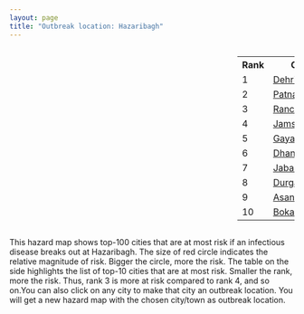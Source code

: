 ```yaml
---
layout: page
title: "Outbreak location: Hazaribagh"
---
```

<div style="width: 100%; overflow: auto;">
<div style="width: 75%; float: left;">
<div id="mapid">
<script src="https://buda-magenta.github.io/hazard_map/load_map.js"></script>

<script>
var marker_outbreak = L.marker([23.967515, 85.438846],{"autoPan": true}).addTo(map); marker_outbreak.bindTooltip("Hazaribagh").openTooltip();

var circle_1 = L.circle([28.651718, 77.221939], {"pane": "markerPane", "color": "red", "fill": true, "fillOpacity": 0.2, "fillRule": "evenodd", "lineCap": "round", "lineJoin": "round", "opacity": 1.0, "radius": 87723, "stroke": true, "weight": 3}).addTo(map);
circle_1.bindTooltip("Dehri<br>rank: 1<br>hazard index: 0.087724")
circle_1.bindPopup('<a href="https://buda-magenta.github.io/hazard_map/Dehri">Dehri</a>')

var circle_2 = L.circle([25.609324, 85.123525], {"pane": "markerPane", "color": "red", "fill": true, "fillOpacity": 0.2, "fillRule": "evenodd", "lineCap": "round", "lineJoin": "round", "opacity": 1.0, "radius": 80353, "stroke": true, "weight": 3}).addTo(map);
circle_2.bindTooltip("Patna<br>rank: 2<br>hazard index: 0.080353")
circle_2.bindPopup('<a href="https://buda-magenta.github.io/hazard_map/Patna">Patna</a>')

var circle_3 = L.circle([23.370035, 85.325013], {"pane": "markerPane", "color": "red", "fill": true, "fillOpacity": 0.2, "fillRule": "evenodd", "lineCap": "round", "lineJoin": "round", "opacity": 1.0, "radius": 60563, "stroke": true, "weight": 3}).addTo(map);
circle_3.bindTooltip("Ranchi<br>rank: 3<br>hazard index: 0.060564")
circle_3.bindPopup('<a href="https://buda-magenta.github.io/hazard_map/Ranchi">Ranchi</a>')

var circle_4 = L.circle([22.801519, 86.202958], {"pane": "markerPane", "color": "red", "fill": true, "fillOpacity": 0.2, "fillRule": "evenodd", "lineCap": "round", "lineJoin": "round", "opacity": 1.0, "radius": 23514, "stroke": true, "weight": 3}).addTo(map);
circle_4.bindTooltip("Jamshedpur<br>rank: 4<br>hazard index: 0.023515")
circle_4.bindPopup('<a href="https://buda-magenta.github.io/hazard_map/Jamshedpur">Jamshedpur</a>')

var circle_5 = L.circle([24.796436, 85.007956], {"pane": "markerPane", "color": "red", "fill": true, "fillOpacity": 0.2, "fillRule": "evenodd", "lineCap": "round", "lineJoin": "round", "opacity": 1.0, "radius": 22124, "stroke": true, "weight": 3}).addTo(map);
circle_5.bindTooltip("Gaya<br>rank: 5<br>hazard index: 0.022125")
circle_5.bindPopup('<a href="https://buda-magenta.github.io/hazard_map/Gaya">Gaya</a>')

var circle_6 = L.circle([23.795281, 86.430964], {"pane": "markerPane", "color": "red", "fill": true, "fillOpacity": 0.2, "fillRule": "evenodd", "lineCap": "round", "lineJoin": "round", "opacity": 1.0, "radius": 15716, "stroke": true, "weight": 3}).addTo(map);
circle_6.bindTooltip("Dhanbad<br>rank: 6<br>hazard index: 0.015716")
circle_6.bindPopup('<a href="https://buda-magenta.github.io/hazard_map/Dhanbad">Dhanbad</a>')

var circle_7 = L.circle([23.160894, 79.949770], {"pane": "markerPane", "color": "red", "fill": true, "fillOpacity": 0.2, "fillRule": "evenodd", "lineCap": "round", "lineJoin": "round", "opacity": 1.0, "radius": 10465, "stroke": true, "weight": 3}).addTo(map);
circle_7.bindTooltip("Jabalpur<br>rank: 7<br>hazard index: 0.010466")
circle_7.bindPopup('<a href="https://buda-magenta.github.io/hazard_map/Jabalpur">Jabalpur</a>')

var circle_8 = L.circle([23.535048, 87.338043], {"pane": "markerPane", "color": "red", "fill": true, "fillOpacity": 0.2, "fillRule": "evenodd", "lineCap": "round", "lineJoin": "round", "opacity": 1.0, "radius": 7670, "stroke": true, "weight": 3}).addTo(map);
circle_8.bindTooltip("Durgapur<br>rank: 8<br>hazard index: 0.007671")
circle_8.bindPopup('<a href="https://buda-magenta.github.io/hazard_map/Durgapur">Durgapur</a>')

var circle_9 = L.circle([23.687130, 86.974659], {"pane": "markerPane", "color": "red", "fill": true, "fillOpacity": 0.2, "fillRule": "evenodd", "lineCap": "round", "lineJoin": "round", "opacity": 1.0, "radius": 7637, "stroke": true, "weight": 3}).addTo(map);
circle_9.bindTooltip("Asansol<br>rank: 9<br>hazard index: 0.007638")
circle_9.bindPopup('<a href="https://buda-magenta.github.io/hazard_map/Asansol">Asansol</a>')

var circle_10 = L.circle([23.699128, 85.991069], {"pane": "markerPane", "color": "red", "fill": true, "fillOpacity": 0.2, "fillRule": "evenodd", "lineCap": "round", "lineJoin": "round", "opacity": 1.0, "radius": 5451, "stroke": true, "weight": 3}).addTo(map);
circle_10.bindTooltip("Bokaro<br>rank: 10<br>hazard index: 0.005451")
circle_10.bindPopup('<a href="https://buda-magenta.github.io/hazard_map/Bokaro">Bokaro</a>')

var circle_11 = L.circle([25.152471, 85.006878], {"pane": "markerPane", "color": "red", "fill": true, "fillOpacity": 0.2, "fillRule": "evenodd", "lineCap": "round", "lineJoin": "round", "opacity": 1.0, "radius": 5233, "stroke": true, "weight": 3}).addTo(map);
circle_11.bindTooltip("Jehanabad<br>rank: 11<br>hazard index: 0.005234")
circle_11.bindPopup('<a href="https://buda-magenta.github.io/hazard_map/Jehanabad">Jehanabad</a>')

var circle_12 = L.circle([24.900100, 84.018211], {"pane": "markerPane", "color": "red", "fill": true, "fillOpacity": 0.2, "fillRule": "evenodd", "lineCap": "round", "lineJoin": "round", "opacity": 1.0, "radius": 5143, "stroke": true, "weight": 3}).addTo(map);
circle_12.bindTooltip("Sasaram<br>rank: 12<br>hazard index: 0.005144")
circle_12.bindPopup('<a href="https://buda-magenta.github.io/hazard_map/Sasaram">Sasaram</a>')

var circle_13 = L.circle([25.335649, 83.007629], {"pane": "markerPane", "color": "red", "fill": true, "fillOpacity": 0.2, "fillRule": "evenodd", "lineCap": "round", "lineJoin": "round", "opacity": 1.0, "radius": 4376, "stroke": true, "weight": 3}).addTo(map);
circle_13.bindTooltip("Varanasi<br>rank: 13<br>hazard index: 0.004376")
circle_13.bindPopup('<a href="https://buda-magenta.github.io/hazard_map/Varanasi">Varanasi</a>')

var circle_14 = L.circle([23.730215, 86.839671], {"pane": "markerPane", "color": "red", "fill": true, "fillOpacity": 0.2, "fillRule": "evenodd", "lineCap": "round", "lineJoin": "round", "opacity": 1.0, "radius": 4248, "stroke": true, "weight": 3}).addTo(map);
circle_14.bindTooltip("Kulti<br>rank: 14<br>hazard index: 0.004248")
circle_14.bindPopup('<a href="https://buda-magenta.github.io/hazard_map/Kulti">Kulti</a>')

var circle_15 = L.circle([25.205305, 85.514612], {"pane": "markerPane", "color": "red", "fill": true, "fillOpacity": 0.2, "fillRule": "evenodd", "lineCap": "round", "lineJoin": "round", "opacity": 1.0, "radius": 3909, "stroke": true, "weight": 3}).addTo(map);
circle_15.bindTooltip("Biharsharif<br>rank: 15<br>hazard index: 0.003910")
circle_15.bindPopup('<a href="https://buda-magenta.github.io/hazard_map/Biharsharif">Biharsharif</a>')

var circle_16 = L.circle([25.512719, 86.090571], {"pane": "markerPane", "color": "red", "fill": true, "fillOpacity": 0.2, "fillRule": "evenodd", "lineCap": "round", "lineJoin": "round", "opacity": 1.0, "radius": 3307, "stroke": true, "weight": 3}).addTo(map);
circle_16.bindTooltip("Begusarai<br>rank: 16<br>hazard index: 0.003307")
circle_16.bindPopup('<a href="https://buda-magenta.github.io/hazard_map/Begusarai">Begusarai</a>')

var circle_17 = L.circle([25.623400, 85.041700], {"pane": "markerPane", "color": "red", "fill": true, "fillOpacity": 0.2, "fillRule": "evenodd", "lineCap": "round", "lineJoin": "round", "opacity": 1.0, "radius": 2912, "stroke": true, "weight": 3}).addTo(map);
circle_17.bindTooltip("Dinapur Nizamat<br>rank: 17<br>hazard index: 0.002912")
circle_17.bindPopup('<a href="https://buda-magenta.github.io/hazard_map/Dinapur_Nizamat">Dinapur Nizamat</a>')

var circle_18 = L.circle([25.220812, 86.517204], {"pane": "markerPane", "color": "red", "fill": true, "fillOpacity": 0.2, "fillRule": "evenodd", "lineCap": "round", "lineJoin": "round", "opacity": 1.0, "radius": 2806, "stroke": true, "weight": 3}).addTo(map);
circle_18.bindTooltip("Munger<br>rank: 18<br>hazard index: 0.002807")
circle_18.bindPopup('<a href="https://buda-magenta.github.io/hazard_map/Munger">Munger</a>')

var circle_19 = L.circle([25.133173, 86.525040], {"pane": "markerPane", "color": "red", "fill": true, "fillOpacity": 0.2, "fillRule": "evenodd", "lineCap": "round", "lineJoin": "round", "opacity": 1.0, "radius": 2725, "stroke": true, "weight": 3}).addTo(map);
circle_19.bindTooltip("Kharagpur<br>rank: 19<br>hazard index: 0.002725")
circle_19.bindPopup('<a href="https://buda-magenta.github.io/hazard_map/Kharagpur">Kharagpur</a>')

var circle_20 = L.circle([24.476642, 86.606732], {"pane": "markerPane", "color": "red", "fill": true, "fillOpacity": 0.2, "fillRule": "evenodd", "lineCap": "round", "lineJoin": "round", "opacity": 1.0, "radius": 2675, "stroke": true, "weight": 3}).addTo(map);
circle_20.bindTooltip("Deoghar<br>rank: 20<br>hazard index: 0.002675")
circle_20.bindPopup('<a href="https://buda-magenta.github.io/hazard_map/Deoghar">Deoghar</a>')

var circle_21 = L.circle([22.782355, 86.159003], {"pane": "markerPane", "color": "red", "fill": true, "fillOpacity": 0.2, "fillRule": "evenodd", "lineCap": "round", "lineJoin": "round", "opacity": 1.0, "radius": 2291, "stroke": true, "weight": 3}).addTo(map);
circle_21.bindTooltip("Adityapur<br>rank: 21<br>hazard index: 0.002291")
circle_21.bindPopup('<a href="https://buda-magenta.github.io/hazard_map/Adityapur">Adityapur</a>')

var circle_22 = L.circle([25.623457, 84.596839], {"pane": "markerPane", "color": "red", "fill": true, "fillOpacity": 0.2, "fillRule": "evenodd", "lineCap": "round", "lineJoin": "round", "opacity": 1.0, "radius": 2221, "stroke": true, "weight": 3}).addTo(map);
circle_22.bindTooltip("Arrah<br>rank: 22<br>hazard index: 0.002221")
circle_22.bindPopup('<a href="https://buda-magenta.github.io/hazard_map/Arrah">Arrah</a>')

var circle_23 = L.circle([24.197443, 82.666145], {"pane": "markerPane", "color": "red", "fill": true, "fillOpacity": 0.2, "fillRule": "evenodd", "lineCap": "round", "lineJoin": "round", "opacity": 1.0, "radius": 2186, "stroke": true, "weight": 3}).addTo(map);
circle_23.bindTooltip("Singrauli<br>rank: 23<br>hazard index: 0.002187")
circle_23.bindPopup('<a href="https://buda-magenta.github.io/hazard_map/Singrauli">Singrauli</a>')

var circle_24 = L.circle([25.280733, 83.125128], {"pane": "markerPane", "color": "red", "fill": true, "fillOpacity": 0.2, "fillRule": "evenodd", "lineCap": "round", "lineJoin": "round", "opacity": 1.0, "radius": 2071, "stroke": true, "weight": 3}).addTo(map);
circle_24.bindTooltip("Mughal Sarai<br>rank: 24<br>hazard index: 0.002071")
circle_24.bindPopup('<a href="https://buda-magenta.github.io/hazard_map/Mughal_Sarai">Mughal Sarai</a>')

var circle_25 = L.circle([25.720581, 85.255560], {"pane": "markerPane", "color": "red", "fill": true, "fillOpacity": 0.2, "fillRule": "evenodd", "lineCap": "round", "lineJoin": "round", "opacity": 1.0, "radius": 1937, "stroke": true, "weight": 3}).addTo(map);
circle_25.bindTooltip("Hajipur<br>rank: 25<br>hazard index: 0.001938")
circle_25.bindPopup('<a href="https://buda-magenta.github.io/hazard_map/Hajipur">Hajipur</a>')

var circle_26 = L.circle([28.651718, 77.221939], {"pane": "markerPane", "color": "red", "fill": true, "fillOpacity": 0.2, "fillRule": "evenodd", "lineCap": "round", "lineJoin": "round", "opacity": 1.0, "radius": 1897, "stroke": true, "weight": 3}).addTo(map);
circle_26.bindTooltip("Delhi<br>rank: 26<br>hazard index: 0.001898")
circle_26.bindPopup('<a href="https://buda-magenta.github.io/hazard_map/Delhi">Delhi</a>')

var circle_27 = L.circle([22.541418, 88.357691], {"pane": "markerPane", "color": "red", "fill": true, "fillOpacity": 0.2, "fillRule": "evenodd", "lineCap": "round", "lineJoin": "round", "opacity": 1.0, "radius": 1616, "stroke": true, "weight": 3}).addTo(map);
circle_27.bindTooltip("Kolkata<br>rank: 27<br>hazard index: 0.001617")
circle_27.bindPopup('<a href="https://buda-magenta.github.io/hazard_map/Kolkata">Kolkata</a>')

var circle_28 = L.circle([25.286698, 87.132254], {"pane": "markerPane", "color": "red", "fill": true, "fillOpacity": 0.2, "fillRule": "evenodd", "lineCap": "round", "lineJoin": "round", "opacity": 1.0, "radius": 1484, "stroke": true, "weight": 3}).addTo(map);
circle_28.bindTooltip("Bhagalpur<br>rank: 28<br>hazard index: 0.001485")
circle_28.bindPopup('<a href="https://buda-magenta.github.io/hazard_map/Bhagalpur">Bhagalpur</a>')

var circle_29 = L.circle([25.329791, 86.456777], {"pane": "markerPane", "color": "red", "fill": true, "fillOpacity": 0.2, "fillRule": "evenodd", "lineCap": "round", "lineJoin": "round", "opacity": 1.0, "radius": 1366, "stroke": true, "weight": 3}).addTo(map);
circle_29.bindTooltip("Jamalpur<br>rank: 29<br>hazard index: 0.001367")
circle_29.bindPopup('<a href="https://buda-magenta.github.io/hazard_map/Jamalpur">Jamalpur</a>')

var circle_30 = L.circle([24.935635, 82.647701], {"pane": "markerPane", "color": "red", "fill": true, "fillOpacity": 0.2, "fillRule": "evenodd", "lineCap": "round", "lineJoin": "round", "opacity": 1.0, "radius": 1110, "stroke": true, "weight": 3}).addTo(map);
circle_30.bindTooltip("Mirzapur<br>rank: 30<br>hazard index: 0.001111")
circle_30.bindPopup('<a href="https://buda-magenta.github.io/hazard_map/Mirzapur">Mirzapur</a>')

var circle_31 = L.circle([22.214285, 84.872437], {"pane": "markerPane", "color": "red", "fill": true, "fillOpacity": 0.2, "fillRule": "evenodd", "lineCap": "round", "lineJoin": "round", "opacity": 1.0, "radius": 1010, "stroke": true, "weight": 3}).addTo(map);
circle_31.bindTooltip("Raurkela<br>rank: 31<br>hazard index: 0.001011")
circle_31.bindPopup('<a href="https://buda-magenta.github.io/hazard_map/Raurkela">Raurkela</a>')

var circle_32 = L.circle([26.083143, 86.032571], {"pane": "markerPane", "color": "red", "fill": true, "fillOpacity": 0.2, "fillRule": "evenodd", "lineCap": "round", "lineJoin": "round", "opacity": 1.0, "radius": 956, "stroke": true, "weight": 3}).addTo(map);
circle_32.bindTooltip("Darbhanga<br>rank: 32<br>hazard index: 0.000956")
circle_32.bindPopup('<a href="https://buda-magenta.github.io/hazard_map/Darbhanga">Darbhanga</a>')

var circle_33 = L.circle([26.148658, 85.340013], {"pane": "markerPane", "color": "red", "fill": true, "fillOpacity": 0.2, "fillRule": "evenodd", "lineCap": "round", "lineJoin": "round", "opacity": 1.0, "radius": 803, "stroke": true, "weight": 3}).addTo(map);
circle_33.bindTooltip("Muzaffarpur<br>rank: 33<br>hazard index: 0.000804")
circle_33.bindPopup('<a href="https://buda-magenta.github.io/hazard_map/Muzaffarpur">Muzaffarpur</a>')

var circle_34 = L.circle([23.250000, 87.750000], {"pane": "markerPane", "color": "red", "fill": true, "fillOpacity": 0.2, "fillRule": "evenodd", "lineCap": "round", "lineJoin": "round", "opacity": 1.0, "radius": 778, "stroke": true, "weight": 3}).addTo(map);
circle_34.bindTooltip("Barddhaman<br>rank: 34<br>hazard index: 0.000778")
circle_34.bindPopup('<a href="https://buda-magenta.github.io/hazard_map/Barddhaman">Barddhaman</a>')

var circle_35 = L.circle([19.075990, 72.877393], {"pane": "markerPane", "color": "red", "fill": true, "fillOpacity": 0.2, "fillRule": "evenodd", "lineCap": "round", "lineJoin": "round", "opacity": 1.0, "radius": 696, "stroke": true, "weight": 3}).addTo(map);
circle_35.bindTooltip("Mumbai<br>rank: 35<br>hazard index: 0.000697")
circle_35.bindPopup('<a href="https://buda-magenta.github.io/hazard_map/Mumbai">Mumbai</a>')

var circle_36 = L.circle([25.560900, 87.647654], {"pane": "markerPane", "color": "red", "fill": true, "fillOpacity": 0.2, "fillRule": "evenodd", "lineCap": "round", "lineJoin": "round", "opacity": 1.0, "radius": 507, "stroke": true, "weight": 3}).addTo(map);
circle_36.bindTooltip("Katihar<br>rank: 36<br>hazard index: 0.000507")
circle_36.bindPopup('<a href="https://buda-magenta.github.io/hazard_map/Katihar">Katihar</a>')

var circle_37 = L.circle([26.716413, 88.430992], {"pane": "markerPane", "color": "red", "fill": true, "fillOpacity": 0.2, "fillRule": "evenodd", "lineCap": "round", "lineJoin": "round", "opacity": 1.0, "radius": 491, "stroke": true, "weight": 3}).addTo(map);
circle_37.bindTooltip("Siliguri<br>rank: 37<br>hazard index: 0.000492")
circle_37.bindPopup('<a href="https://buda-magenta.github.io/hazard_map/Siliguri">Siliguri</a>')

var circle_38 = L.circle([25.562071, 84.015672], {"pane": "markerPane", "color": "red", "fill": true, "fillOpacity": 0.2, "fillRule": "evenodd", "lineCap": "round", "lineJoin": "round", "opacity": 1.0, "radius": 434, "stroke": true, "weight": 3}).addTo(map);
circle_38.bindTooltip("Buxar<br>rank: 38<br>hazard index: 0.000434")
circle_38.bindPopup('<a href="https://buda-magenta.github.io/hazard_map/Buxar">Buxar</a>')

var circle_39 = L.circle([12.979120, 77.591300], {"pane": "markerPane", "color": "red", "fill": true, "fillOpacity": 0.2, "fillRule": "evenodd", "lineCap": "round", "lineJoin": "round", "opacity": 1.0, "radius": 431, "stroke": true, "weight": 3}).addTo(map);
circle_39.bindTooltip("Bangalore<br>rank: 39<br>hazard index: 0.000432")
circle_39.bindPopup('<a href="https://buda-magenta.github.io/hazard_map/Bangalore">Bangalore</a>')

var circle_40 = L.circle([24.500000, 81.000000], {"pane": "markerPane", "color": "red", "fill": true, "fillOpacity": 0.2, "fillRule": "evenodd", "lineCap": "round", "lineJoin": "round", "opacity": 1.0, "radius": 395, "stroke": true, "weight": 3}).addTo(map);
circle_40.bindTooltip("Satna<br>rank: 40<br>hazard index: 0.000396")
circle_40.bindPopup('<a href="https://buda-magenta.github.io/hazard_map/Satna">Satna</a>')

var circle_41 = L.circle([26.838100, 80.934600], {"pane": "markerPane", "color": "red", "fill": true, "fillOpacity": 0.2, "fillRule": "evenodd", "lineCap": "round", "lineJoin": "round", "opacity": 1.0, "radius": 340, "stroke": true, "weight": 3}).addTo(map);
circle_41.bindTooltip("Lucknow<br>rank: 41<br>hazard index: 0.000340")
circle_41.bindPopup('<a href="https://buda-magenta.github.io/hazard_map/Lucknow">Lucknow</a>')

var circle_42 = L.circle([26.460914, 80.321759], {"pane": "markerPane", "color": "red", "fill": true, "fillOpacity": 0.2, "fillRule": "evenodd", "lineCap": "round", "lineJoin": "round", "opacity": 1.0, "radius": 330, "stroke": true, "weight": 3}).addTo(map);
circle_42.bindTooltip("Kanpur<br>rank: 42<br>hazard index: 0.000330")
circle_42.bindPopup('<a href="https://buda-magenta.github.io/hazard_map/Kanpur">Kanpur</a>')

var circle_43 = L.circle([23.258486, 77.401989], {"pane": "markerPane", "color": "red", "fill": true, "fillOpacity": 0.2, "fillRule": "evenodd", "lineCap": "round", "lineJoin": "round", "opacity": 1.0, "radius": 323, "stroke": true, "weight": 3}).addTo(map);
circle_43.bindTooltip("Bhopal<br>rank: 43<br>hazard index: 0.000324")
circle_43.bindPopup('<a href="https://buda-magenta.github.io/hazard_map/Bhopal">Bhopal</a>')

var circle_44 = L.circle([21.400000, 83.883333], {"pane": "markerPane", "color": "red", "fill": true, "fillOpacity": 0.2, "fillRule": "evenodd", "lineCap": "round", "lineJoin": "round", "opacity": 1.0, "radius": 323, "stroke": true, "weight": 3}).addTo(map);
circle_44.bindTooltip("Sambalpur<br>rank: 44<br>hazard index: 0.000324")
circle_44.bindPopup('<a href="https://buda-magenta.github.io/hazard_map/Sambalpur">Sambalpur</a>')

var circle_45 = L.circle([23.332200, 86.361600], {"pane": "markerPane", "color": "red", "fill": true, "fillOpacity": 0.2, "fillRule": "evenodd", "lineCap": "round", "lineJoin": "round", "opacity": 1.0, "radius": 321, "stroke": true, "weight": 3}).addTo(map);
circle_45.bindTooltip("Purulia<br>rank: 45<br>hazard index: 0.000322")
circle_45.bindPopup('<a href="https://buda-magenta.github.io/hazard_map/Purulia">Purulia</a>')

var circle_46 = L.circle([25.832642, 86.614893], {"pane": "markerPane", "color": "red", "fill": true, "fillOpacity": 0.2, "fillRule": "evenodd", "lineCap": "round", "lineJoin": "round", "opacity": 1.0, "radius": 319, "stroke": true, "weight": 3}).addTo(map);
circle_46.bindTooltip("Saharsa<br>rank: 46<br>hazard index: 0.000320")
circle_46.bindPopup('<a href="https://buda-magenta.github.io/hazard_map/Saharsa">Saharsa</a>')

var circle_47 = L.circle([26.180598, 91.753943], {"pane": "markerPane", "color": "red", "fill": true, "fillOpacity": 0.2, "fillRule": "evenodd", "lineCap": "round", "lineJoin": "round", "opacity": 1.0, "radius": 314, "stroke": true, "weight": 3}).addTo(map);
circle_47.bindTooltip("Guwahati<br>rank: 47<br>hazard index: 0.000314")
circle_47.bindPopup('<a href="https://buda-magenta.github.io/hazard_map/Guwahati">Guwahati</a>')

var circle_48 = L.circle([25.438130, 81.833800], {"pane": "markerPane", "color": "red", "fill": true, "fillOpacity": 0.2, "fillRule": "evenodd", "lineCap": "round", "lineJoin": "round", "opacity": 1.0, "radius": 309, "stroke": true, "weight": 3}).addTo(map);
circle_48.bindTooltip("Allahabad<br>rank: 48<br>hazard index: 0.000309")
circle_48.bindPopup('<a href="https://buda-magenta.github.io/hazard_map/Allahabad">Allahabad</a>')

var circle_49 = L.circle([20.266777, 85.843559], {"pane": "markerPane", "color": "red", "fill": true, "fillOpacity": 0.2, "fillRule": "evenodd", "lineCap": "round", "lineJoin": "round", "opacity": 1.0, "radius": 307, "stroke": true, "weight": 3}).addTo(map);
circle_49.bindTooltip("Bhubaneswar<br>rank: 49<br>hazard index: 0.000308")
circle_49.bindPopup('<a href="https://buda-magenta.github.io/hazard_map/Bhubaneswar">Bhubaneswar</a>')

var circle_50 = L.circle([21.149813, 79.082056], {"pane": "markerPane", "color": "red", "fill": true, "fillOpacity": 0.2, "fillRule": "evenodd", "lineCap": "round", "lineJoin": "round", "opacity": 1.0, "radius": 219, "stroke": true, "weight": 3}).addTo(map);
circle_50.bindTooltip("Nagpur<br>rank: 50<br>hazard index: 0.000220")
circle_50.bindPopup('<a href="https://buda-magenta.github.io/hazard_map/Nagpur">Nagpur</a>')

var circle_51 = L.circle([17.388786, 78.461065], {"pane": "markerPane", "color": "red", "fill": true, "fillOpacity": 0.2, "fillRule": "evenodd", "lineCap": "round", "lineJoin": "round", "opacity": 1.0, "radius": 217, "stroke": true, "weight": 3}).addTo(map);
circle_51.bindTooltip("Hyderabad<br>rank: 51<br>hazard index: 0.000217")
circle_51.bindPopup('<a href="https://buda-magenta.github.io/hazard_map/Hyderabad">Hyderabad</a>')

var circle_52 = L.circle([26.671329, 83.364583], {"pane": "markerPane", "color": "red", "fill": true, "fillOpacity": 0.2, "fillRule": "evenodd", "lineCap": "round", "lineJoin": "round", "opacity": 1.0, "radius": 207, "stroke": true, "weight": 3}).addTo(map);
circle_52.bindTooltip("Gorakhpur<br>rank: 52<br>hazard index: 0.000208")
circle_52.bindPopup('<a href="https://buda-magenta.github.io/hazard_map/Gorakhpur">Gorakhpur</a>')

var circle_53 = L.circle([27.175255, 78.009816], {"pane": "markerPane", "color": "red", "fill": true, "fillOpacity": 0.2, "fillRule": "evenodd", "lineCap": "round", "lineJoin": "round", "opacity": 1.0, "radius": 204, "stroke": true, "weight": 3}).addTo(map);
circle_53.bindTooltip("Agra<br>rank: 53<br>hazard index: 0.000204")
circle_53.bindPopup('<a href="https://buda-magenta.github.io/hazard_map/Agra">Agra</a>')

var circle_54 = L.circle([25.680654, 88.124646], {"pane": "markerPane", "color": "red", "fill": true, "fillOpacity": 0.2, "fillRule": "evenodd", "lineCap": "round", "lineJoin": "round", "opacity": 1.0, "radius": 204, "stroke": true, "weight": 3}).addTo(map);
circle_54.bindTooltip("Raiganj<br>rank: 54<br>hazard index: 0.000204")
circle_54.bindPopup('<a href="https://buda-magenta.github.io/hazard_map/Raiganj">Raiganj</a>')

var circle_55 = L.circle([20.468600, 85.879200], {"pane": "markerPane", "color": "red", "fill": true, "fillOpacity": 0.2, "fillRule": "evenodd", "lineCap": "round", "lineJoin": "round", "opacity": 1.0, "radius": 185, "stroke": true, "weight": 3}).addTo(map);
circle_55.bindTooltip("Cuttack<br>rank: 55<br>hazard index: 0.000185")
circle_55.bindPopup('<a href="https://buda-magenta.github.io/hazard_map/Cuttack">Cuttack</a>')

var circle_56 = L.circle([23.131954, 87.207397], {"pane": "markerPane", "color": "red", "fill": true, "fillOpacity": 0.2, "fillRule": "evenodd", "lineCap": "round", "lineJoin": "round", "opacity": 1.0, "radius": 178, "stroke": true, "weight": 3}).addTo(map);
circle_56.bindTooltip("Bankura<br>rank: 56<br>hazard index: 0.000179")
circle_56.bindPopup('<a href="https://buda-magenta.github.io/hazard_map/Bankura">Bankura</a>')

var circle_57 = L.circle([28.402979, 77.310384], {"pane": "markerPane", "color": "red", "fill": true, "fillOpacity": 0.2, "fillRule": "evenodd", "lineCap": "round", "lineJoin": "round", "opacity": 1.0, "radius": 173, "stroke": true, "weight": 3}).addTo(map);
circle_57.bindTooltip("Faridabad<br>rank: 57<br>hazard index: 0.000174")
circle_57.bindPopup('<a href="https://buda-magenta.github.io/hazard_map/Faridabad">Faridabad</a>')

var circle_58 = L.circle([25.773344, 84.784977], {"pane": "markerPane", "color": "red", "fill": true, "fillOpacity": 0.2, "fillRule": "evenodd", "lineCap": "round", "lineJoin": "round", "opacity": 1.0, "radius": 173, "stroke": true, "weight": 3}).addTo(map);
circle_58.bindTooltip("Chapra<br>rank: 58<br>hazard index: 0.000174")
circle_58.bindPopup('<a href="https://buda-magenta.github.io/hazard_map/Chapra">Chapra</a>')

var circle_59 = L.circle([25.572433, 83.609605], {"pane": "markerPane", "color": "red", "fill": true, "fillOpacity": 0.2, "fillRule": "evenodd", "lineCap": "round", "lineJoin": "round", "opacity": 1.0, "radius": 165, "stroke": true, "weight": 3}).addTo(map);
circle_59.bindTooltip("Medinipur<br>rank: 59<br>hazard index: 0.000166")
circle_59.bindPopup('<a href="https://buda-magenta.github.io/hazard_map/Medinipur">Medinipur</a>')

var circle_60 = L.circle([29.000653, 77.768229], {"pane": "markerPane", "color": "red", "fill": true, "fillOpacity": 0.2, "fillRule": "evenodd", "lineCap": "round", "lineJoin": "round", "opacity": 1.0, "radius": 161, "stroke": true, "weight": 3}).addTo(map);
circle_60.bindTooltip("Meerut<br>rank: 60<br>hazard index: 0.000162")
circle_60.bindPopup('<a href="https://buda-magenta.github.io/hazard_map/Meerut">Meerut</a>')

var circle_61 = L.circle([23.833962, 80.392456], {"pane": "markerPane", "color": "red", "fill": true, "fillOpacity": 0.2, "fillRule": "evenodd", "lineCap": "round", "lineJoin": "round", "opacity": 1.0, "radius": 154, "stroke": true, "weight": 3}).addTo(map);
circle_61.bindTooltip("Murwara<br>rank: 61<br>hazard index: 0.000155")
circle_61.bindPopup('<a href="https://buda-magenta.github.io/hazard_map/Murwara">Murwara</a>')

var circle_62 = L.circle([24.965712, 88.127778], {"pane": "markerPane", "color": "red", "fill": true, "fillOpacity": 0.2, "fillRule": "evenodd", "lineCap": "round", "lineJoin": "round", "opacity": 1.0, "radius": 139, "stroke": true, "weight": 3}).addTo(map);
circle_62.bindTooltip("English Bazar<br>rank: 62<br>hazard index: 0.000139")
circle_62.bindPopup('<a href="https://buda-magenta.github.io/hazard_map/English_Bazar">English Bazar</a>')

var circle_63 = L.circle([22.383333, 82.133333], {"pane": "markerPane", "color": "red", "fill": true, "fillOpacity": 0.2, "fillRule": "evenodd", "lineCap": "round", "lineJoin": "round", "opacity": 1.0, "radius": 137, "stroke": true, "weight": 3}).addTo(map);
circle_63.bindTooltip("Bilaspur<br>rank: 63<br>hazard index: 0.000138")
circle_63.bindPopup('<a href="https://buda-magenta.github.io/hazard_map/Bilaspur">Bilaspur</a>')

var circle_64 = L.circle([26.669512, 84.957411], {"pane": "markerPane", "color": "red", "fill": true, "fillOpacity": 0.2, "fillRule": "evenodd", "lineCap": "round", "lineJoin": "round", "opacity": 1.0, "radius": 132, "stroke": true, "weight": 3}).addTo(map);
circle_64.bindTooltip("Motihari<br>rank: 64<br>hazard index: 0.000132")
circle_64.bindPopup('<a href="https://buda-magenta.github.io/hazard_map/Motihari">Motihari</a>')

var circle_65 = L.circle([26.000000, 87.500000], {"pane": "markerPane", "color": "red", "fill": true, "fillOpacity": 0.2, "fillRule": "evenodd", "lineCap": "round", "lineJoin": "round", "opacity": 1.0, "radius": 128, "stroke": true, "weight": 3}).addTo(map);
circle_65.bindTooltip("Purnia<br>rank: 65<br>hazard index: 0.000129")
circle_65.bindPopup('<a href="https://buda-magenta.github.io/hazard_map/Purnia">Purnia</a>')

var circle_66 = L.circle([28.863842, 78.805778], {"pane": "markerPane", "color": "red", "fill": true, "fillOpacity": 0.2, "fillRule": "evenodd", "lineCap": "round", "lineJoin": "round", "opacity": 1.0, "radius": 121, "stroke": true, "weight": 3}).addTo(map);
circle_66.bindTooltip("Moradabad<br>rank: 66<br>hazard index: 0.000121")
circle_66.bindPopup('<a href="https://buda-magenta.github.io/hazard_map/Moradabad">Moradabad</a>')

var circle_67 = L.circle([21.237947, 81.633683], {"pane": "markerPane", "color": "red", "fill": true, "fillOpacity": 0.2, "fillRule": "evenodd", "lineCap": "round", "lineJoin": "round", "opacity": 1.0, "radius": 120, "stroke": true, "weight": 3}).addTo(map);
circle_67.bindTooltip("Raipur<br>rank: 67<br>hazard index: 0.000120")
circle_67.bindPopup('<a href="https://buda-magenta.github.io/hazard_map/Raipur">Raipur</a>')

var circle_68 = L.circle([25.954628, 83.647350], {"pane": "markerPane", "color": "red", "fill": true, "fillOpacity": 0.2, "fillRule": "evenodd", "lineCap": "round", "lineJoin": "round", "opacity": 1.0, "radius": 115, "stroke": true, "weight": 3}).addTo(map);
circle_68.bindTooltip("Maunath Bhanjan<br>rank: 68<br>hazard index: 0.000116")
circle_68.bindPopup('<a href="https://buda-magenta.github.io/hazard_map/Maunath_Bhanjan">Maunath Bhanjan</a>')

var circle_69 = L.circle([25.531031, 78.652689], {"pane": "markerPane", "color": "red", "fill": true, "fillOpacity": 0.2, "fillRule": "evenodd", "lineCap": "round", "lineJoin": "round", "opacity": 1.0, "radius": 113, "stroke": true, "weight": 3}).addTo(map);
circle_69.bindTooltip("Jhansi<br>rank: 69<br>hazard index: 0.000113")
circle_69.bindPopup('<a href="https://buda-magenta.github.io/hazard_map/Jhansi">Jhansi</a>')

var circle_70 = L.circle([27.876990, 78.137290], {"pane": "markerPane", "color": "red", "fill": true, "fillOpacity": 0.2, "fillRule": "evenodd", "lineCap": "round", "lineJoin": "round", "opacity": 1.0, "radius": 110, "stroke": true, "weight": 3}).addTo(map);
circle_70.bindTooltip("Aligarh<br>rank: 70<br>hazard index: 0.000111")
circle_70.bindPopup('<a href="https://buda-magenta.github.io/hazard_map/Aligarh">Aligarh</a>')

var circle_71 = L.circle([26.131004, 84.391257], {"pane": "markerPane", "color": "red", "fill": true, "fillOpacity": 0.2, "fillRule": "evenodd", "lineCap": "round", "lineJoin": "round", "opacity": 1.0, "radius": 110, "stroke": true, "weight": 3}).addTo(map);
circle_71.bindTooltip("Siwan<br>rank: 71<br>hazard index: 0.000110")
circle_71.bindPopup('<a href="https://buda-magenta.github.io/hazard_map/Siwan">Siwan</a>')

var circle_72 = L.circle([28.428262, 77.002700], {"pane": "markerPane", "color": "red", "fill": true, "fillOpacity": 0.2, "fillRule": "evenodd", "lineCap": "round", "lineJoin": "round", "opacity": 1.0, "radius": 108, "stroke": true, "weight": 3}).addTo(map);
circle_72.bindTooltip("Gurgaon<br>rank: 72<br>hazard index: 0.000108")
circle_72.bindPopup('<a href="https://buda-magenta.github.io/hazard_map/Gurgaon">Gurgaon</a>')

var circle_73 = L.circle([23.122634, 83.198189], {"pane": "markerPane", "color": "red", "fill": true, "fillOpacity": 0.2, "fillRule": "evenodd", "lineCap": "round", "lineJoin": "round", "opacity": 1.0, "radius": 108, "stroke": true, "weight": 3}).addTo(map);
circle_73.bindTooltip("Ambikapur<br>rank: 73<br>hazard index: 0.000108")
circle_73.bindPopup('<a href="https://buda-magenta.github.io/hazard_map/Ambikapur">Ambikapur</a>')

var circle_74 = L.circle([26.791073, 84.560107], {"pane": "markerPane", "color": "red", "fill": true, "fillOpacity": 0.2, "fillRule": "evenodd", "lineCap": "round", "lineJoin": "round", "opacity": 1.0, "radius": 104, "stroke": true, "weight": 3}).addTo(map);
circle_74.bindTooltip("Bettiah<br>rank: 74<br>hazard index: 0.000104")
circle_74.bindPopup('<a href="https://buda-magenta.github.io/hazard_map/Bettiah">Bettiah</a>')

var circle_75 = L.circle([13.083694, 80.270186], {"pane": "markerPane", "color": "red", "fill": true, "fillOpacity": 0.2, "fillRule": "evenodd", "lineCap": "round", "lineJoin": "round", "opacity": 1.0, "radius": 99, "stroke": true, "weight": 3}).addTo(map);
circle_75.bindTooltip("Chennai<br>rank: 75<br>hazard index: 0.000100")
circle_75.bindPopup('<a href="https://buda-magenta.github.io/hazard_map/Chennai">Chennai</a>')

var circle_76 = L.circle([27.059011, 84.206464], {"pane": "markerPane", "color": "red", "fill": true, "fillOpacity": 0.2, "fillRule": "evenodd", "lineCap": "round", "lineJoin": "round", "opacity": 1.0, "radius": 99, "stroke": true, "weight": 3}).addTo(map);
circle_76.bindTooltip("Bagaha<br>rank: 76<br>hazard index: 0.000099")
circle_76.bindPopup('<a href="https://buda-magenta.github.io/hazard_map/Bagaha">Bagaha</a>')

var circle_77 = L.circle([25.795593, 82.488341], {"pane": "markerPane", "color": "red", "fill": true, "fillOpacity": 0.2, "fillRule": "evenodd", "lineCap": "round", "lineJoin": "round", "opacity": 1.0, "radius": 97, "stroke": true, "weight": 3}).addTo(map);
circle_77.bindTooltip("Jaunpur<br>rank: 77<br>hazard index: 0.000097")
circle_77.bindPopup('<a href="https://buda-magenta.github.io/hazard_map/Jaunpur">Jaunpur</a>')

var circle_78 = L.circle([26.298638, 87.953148], {"pane": "markerPane", "color": "red", "fill": true, "fillOpacity": 0.2, "fillRule": "evenodd", "lineCap": "round", "lineJoin": "round", "opacity": 1.0, "radius": 96, "stroke": true, "weight": 3}).addTo(map);
circle_78.bindTooltip("Kishanganj<br>rank: 78<br>hazard index: 0.000097")
circle_78.bindPopup('<a href="https://buda-magenta.github.io/hazard_map/Kishanganj">Kishanganj</a>')

var circle_79 = L.circle([24.759267, 81.655000], {"pane": "markerPane", "color": "red", "fill": true, "fillOpacity": 0.2, "fillRule": "evenodd", "lineCap": "round", "lineJoin": "round", "opacity": 1.0, "radius": 93, "stroke": true, "weight": 3}).addTo(map);
circle_79.bindTooltip("Rewa<br>rank: 79<br>hazard index: 0.000093")
circle_79.bindPopup('<a href="https://buda-magenta.github.io/hazard_map/Rewa">Rewa</a>')

var circle_80 = L.circle([29.988077, 77.508130], {"pane": "markerPane", "color": "red", "fill": true, "fillOpacity": 0.2, "fillRule": "evenodd", "lineCap": "round", "lineJoin": "round", "opacity": 1.0, "radius": 91, "stroke": true, "weight": 3}).addTo(map);
circle_80.bindTooltip("Saharanpur<br>rank: 80<br>hazard index: 0.000092")
circle_80.bindPopup('<a href="https://buda-magenta.github.io/hazard_map/Saharanpur">Saharanpur</a>')

var circle_81 = L.circle([25.196826, 76.000893], {"pane": "markerPane", "color": "red", "fill": true, "fillOpacity": 0.2, "fillRule": "evenodd", "lineCap": "round", "lineJoin": "round", "opacity": 1.0, "radius": 82, "stroke": true, "weight": 3}).addTo(map);
circle_81.bindTooltip("Kota<br>rank: 81<br>hazard index: 0.000083")
circle_81.bindPopup('<a href="https://buda-magenta.github.io/hazard_map/Kota">Kota</a>')

var circle_82 = L.circle([26.915458, 75.818982], {"pane": "markerPane", "color": "red", "fill": true, "fillOpacity": 0.2, "fillRule": "evenodd", "lineCap": "round", "lineJoin": "round", "opacity": 1.0, "radius": 81, "stroke": true, "weight": 3}).addTo(map);
circle_82.bindTooltip("Jaipur<br>rank: 82<br>hazard index: 0.000082")
circle_82.bindPopup('<a href="https://buda-magenta.github.io/hazard_map/Jaipur">Jaipur</a>')

var circle_83 = L.circle([28.570784, 77.327107], {"pane": "markerPane", "color": "red", "fill": true, "fillOpacity": 0.2, "fillRule": "evenodd", "lineCap": "round", "lineJoin": "round", "opacity": 1.0, "radius": 79, "stroke": true, "weight": 3}).addTo(map);
circle_83.bindTooltip("Noida<br>rank: 83<br>hazard index: 0.000079")
circle_83.bindPopup('<a href="https://buda-magenta.github.io/hazard_map/Noida">Noida</a>')

var circle_84 = L.circle([23.750000, 79.583333], {"pane": "markerPane", "color": "red", "fill": true, "fillOpacity": 0.2, "fillRule": "evenodd", "lineCap": "round", "lineJoin": "round", "opacity": 1.0, "radius": 78, "stroke": true, "weight": 3}).addTo(map);
circle_84.bindTooltip("Damoh<br>rank: 84<br>hazard index: 0.000079")
circle_84.bindPopup('<a href="https://buda-magenta.github.io/hazard_map/Damoh">Damoh</a>')

var circle_85 = L.circle([26.423847, 83.762732], {"pane": "markerPane", "color": "red", "fill": true, "fillOpacity": 0.2, "fillRule": "evenodd", "lineCap": "round", "lineJoin": "round", "opacity": 1.0, "radius": 77, "stroke": true, "weight": 3}).addTo(map);
circle_85.bindTooltip("Deoria<br>rank: 85<br>hazard index: 0.000078")
circle_85.bindPopup('<a href="https://buda-magenta.github.io/hazard_map/Deoria">Deoria</a>')

var circle_86 = L.circle([27.177366, 78.389912], {"pane": "markerPane", "color": "red", "fill": true, "fillOpacity": 0.2, "fillRule": "evenodd", "lineCap": "round", "lineJoin": "round", "opacity": 1.0, "radius": 75, "stroke": true, "weight": 3}).addTo(map);
circle_86.bindTooltip("Firozabad<br>rank: 86<br>hazard index: 0.000076")
circle_86.bindPopup('<a href="https://buda-magenta.github.io/hazard_map/Firozabad">Firozabad</a>')

var circle_87 = L.circle([21.063329, 86.505373], {"pane": "markerPane", "color": "red", "fill": true, "fillOpacity": 0.2, "fillRule": "evenodd", "lineCap": "round", "lineJoin": "round", "opacity": 1.0, "radius": 74, "stroke": true, "weight": 3}).addTo(map);
circle_87.bindTooltip("Bhadrak<br>rank: 87<br>hazard index: 0.000074")
circle_87.bindPopup('<a href="https://buda-magenta.github.io/hazard_map/Bhadrak">Bhadrak</a>')

var circle_88 = L.circle([22.472223, 88.093845], {"pane": "markerPane", "color": "red", "fill": true, "fillOpacity": 0.2, "fillRule": "evenodd", "lineCap": "round", "lineJoin": "round", "opacity": 1.0, "radius": 71, "stroke": true, "weight": 3}).addTo(map);
circle_88.bindTooltip("Uluberia<br>rank: 88<br>hazard index: 0.000072")
circle_88.bindPopup('<a href="https://buda-magenta.github.io/hazard_map/Uluberia">Uluberia</a>')

var circle_89 = L.circle([21.500000, 86.750000], {"pane": "markerPane", "color": "red", "fill": true, "fillOpacity": 0.2, "fillRule": "evenodd", "lineCap": "round", "lineJoin": "round", "opacity": 1.0, "radius": 71, "stroke": true, "weight": 3}).addTo(map);
circle_89.bindTooltip("Baleshwar<br>rank: 89<br>hazard index: 0.000072")
circle_89.bindPopup('<a href="https://buda-magenta.github.io/hazard_map/Baleshwar">Baleshwar</a>')

var circle_90 = L.circle([19.194329, 72.970178], {"pane": "markerPane", "color": "red", "fill": true, "fillOpacity": 0.2, "fillRule": "evenodd", "lineCap": "round", "lineJoin": "round", "opacity": 1.0, "radius": 65, "stroke": true, "weight": 3}).addTo(map);
circle_90.bindTooltip("Thane<br>rank: 90<br>hazard index: 0.000066")
circle_90.bindPopup('<a href="https://buda-magenta.github.io/hazard_map/Thane">Thane</a>')

var circle_91 = L.circle([28.733400, 77.298600], {"pane": "markerPane", "color": "red", "fill": true, "fillOpacity": 0.2, "fillRule": "evenodd", "lineCap": "round", "lineJoin": "round", "opacity": 1.0, "radius": 63, "stroke": true, "weight": 3}).addTo(map);
circle_91.bindTooltip("Loni<br>rank: 91<br>hazard index: 0.000063")
circle_91.bindPopup('<a href="https://buda-magenta.github.io/hazard_map/Loni">Loni</a>')

var circle_92 = L.circle([25.877933, 84.119959], {"pane": "markerPane", "color": "red", "fill": true, "fillOpacity": 0.2, "fillRule": "evenodd", "lineCap": "round", "lineJoin": "round", "opacity": 1.0, "radius": 62, "stroke": true, "weight": 3}).addTo(map);
circle_92.bindTooltip("Ballia<br>rank: 92<br>hazard index: 0.000062")
circle_92.bindPopup('<a href="https://buda-magenta.github.io/hazard_map/Ballia">Ballia</a>')

var circle_93 = L.circle([23.809612, 78.759114], {"pane": "markerPane", "color": "red", "fill": true, "fillOpacity": 0.2, "fillRule": "evenodd", "lineCap": "round", "lineJoin": "round", "opacity": 1.0, "radius": 61, "stroke": true, "weight": 3}).addTo(map);
circle_93.bindTooltip("Sagar<br>rank: 93<br>hazard index: 0.000062")
circle_93.bindPopup('<a href="https://buda-magenta.github.io/hazard_map/Sagar">Sagar</a>')

var circle_94 = L.circle([25.603508, 83.507454], {"pane": "markerPane", "color": "red", "fill": true, "fillOpacity": 0.2, "fillRule": "evenodd", "lineCap": "round", "lineJoin": "round", "opacity": 1.0, "radius": 60, "stroke": true, "weight": 3}).addTo(map);
circle_94.bindTooltip("Ghazipur<br>rank: 94<br>hazard index: 0.000061")
circle_94.bindPopup('<a href="https://buda-magenta.github.io/hazard_map/Ghazipur">Ghazipur</a>')

var circle_95 = L.circle([22.500000, 83.500000], {"pane": "markerPane", "color": "red", "fill": true, "fillOpacity": 0.2, "fillRule": "evenodd", "lineCap": "round", "lineJoin": "round", "opacity": 1.0, "radius": 56, "stroke": true, "weight": 3}).addTo(map);
circle_95.bindTooltip("Raigarh<br>rank: 95<br>hazard index: 0.000057")
circle_95.bindPopup('<a href="https://buda-magenta.github.io/hazard_map/Raigarh">Raigarh</a>')

var circle_96 = L.circle([23.021624, 72.579707], {"pane": "markerPane", "color": "red", "fill": true, "fillOpacity": 0.2, "fillRule": "evenodd", "lineCap": "round", "lineJoin": "round", "opacity": 1.0, "radius": 55, "stroke": true, "weight": 3}).addTo(map);
circle_96.bindTooltip("Ahmedabad<br>rank: 96<br>hazard index: 0.000055")
circle_96.bindPopup('<a href="https://buda-magenta.github.io/hazard_map/Ahmedabad">Ahmedabad</a>')

var circle_97 = L.circle([19.807608, 85.825254], {"pane": "markerPane", "color": "red", "fill": true, "fillOpacity": 0.2, "fillRule": "evenodd", "lineCap": "round", "lineJoin": "round", "opacity": 1.0, "radius": 54, "stroke": true, "weight": 3}).addTo(map);
circle_97.bindTooltip("Puri<br>rank: 97<br>hazard index: 0.000054")
circle_97.bindPopup('<a href="https://buda-magenta.github.io/hazard_map/Puri">Puri</a>')

var circle_98 = L.circle([20.011247, 73.790236], {"pane": "markerPane", "color": "red", "fill": true, "fillOpacity": 0.2, "fillRule": "evenodd", "lineCap": "round", "lineJoin": "round", "opacity": 1.0, "radius": 53, "stroke": true, "weight": 3}).addTo(map);
circle_98.bindTooltip("Nashik<br>rank: 98<br>hazard index: 0.000053")
circle_98.bindPopup('<a href="https://buda-magenta.github.io/hazard_map/Nashik">Nashik</a>')

var circle_99 = L.circle([21.200996, 81.335426], {"pane": "markerPane", "color": "red", "fill": true, "fillOpacity": 0.2, "fillRule": "evenodd", "lineCap": "round", "lineJoin": "round", "opacity": 1.0, "radius": 52, "stroke": true, "weight": 3}).addTo(map);
circle_99.bindTooltip("Bhilai Nagar<br>rank: 99<br>hazard index: 0.000052")
circle_99.bindPopup('<a href="https://buda-magenta.github.io/hazard_map/Bhilai_Nagar">Bhilai Nagar</a>')

var circle_100 = L.circle([26.626484, 88.734077], {"pane": "markerPane", "color": "red", "fill": true, "fillOpacity": 0.2, "fillRule": "evenodd", "lineCap": "round", "lineJoin": "round", "opacity": 1.0, "radius": 50, "stroke": true, "weight": 3}).addTo(map);
circle_100.bindTooltip("Jalpaiguri<br>rank: 100<br>hazard index: 0.000051")
circle_100.bindPopup('<a href="https://buda-magenta.github.io/hazard_map/Jalpaiguri">Jalpaiguri</a>')
</script>
</div>
</div>


<div style="width: 20%; float: right;">
<table>
<tr>
<th>Rank</th>
<th>City</th>
</tr>

<tr>
<td>1</td>
<td><a href="https://buda-magenta.github.io/hazard_map/Dehri">Dehri</a></td>
</tr>

<tr>
<td>2</td>
<td><a href="https://buda-magenta.github.io/hazard_map/Patna">Patna</a></td>
</tr>

<tr>
<td>3</td>
<td><a href="https://buda-magenta.github.io/hazard_map/Ranchi">Ranchi</a></td>
</tr>

<tr>
<td>4</td>
<td><a href="https://buda-magenta.github.io/hazard_map/Jamshedpur">Jamshedpur</a></td>
</tr>

<tr>
<td>5</td>
<td><a href="https://buda-magenta.github.io/hazard_map/Gaya">Gaya</a></td>
</tr>

<tr>
<td>6</td>
<td><a href="https://buda-magenta.github.io/hazard_map/Dhanbad">Dhanbad</a></td>
</tr>

<tr>
<td>7</td>
<td><a href="https://buda-magenta.github.io/hazard_map/Jabalpur">Jabalpur</a></td>
</tr>

<tr>
<td>8</td>
<td><a href="https://buda-magenta.github.io/hazard_map/Durgapur">Durgapur</a></td>
</tr>

<tr>
<td>9</td>
<td><a href="https://buda-magenta.github.io/hazard_map/Asansol">Asansol</a></td>
</tr>

<tr>
<td>10</td>
<td><a href="https://buda-magenta.github.io/hazard_map/Bokaro">Bokaro</a></td>
</tr>

</table>
</div>
</div>


<p align="left">This hazard map shows top-100 cities that are at most risk if an infectious disease breaks out at Hazaribagh. The size of red circle indicates the relative magnitude of risk. Bigger the circle, more the risk. The table on the side highlights the list of top-10 cities that are at most risk. Smaller the rank, more the risk. Thus, rank 3 is more at risk compared to rank 4, and so on.You can also click on any city to make that city an outbreak location. You will get a new hazard map with the chosen city/town as outbreak location.
</p>